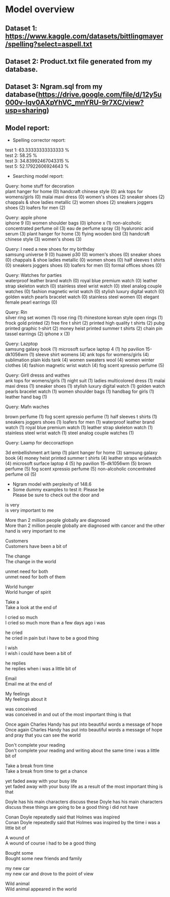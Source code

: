 # Model overview
## Dataset 1: https://www.kaggle.com/datasets/bittlingmayer/spelling?select=aspell.txt
## Dataset 2: Product.txt file generated from my database.
## Dataset 3: Ngram.sql from my database(https://drive.google.com/file/d/12y5u000v-lqv0AXpYhVC_mnYRU-9r7XC/view?usp=sharing)

## Model report:  
- Spelling corrector report:

test 1: 63.33333333333333 %  
test 2: 58.25 %   
test 3: 34.83992467043315 %   
test 5: 52.17922606924643 %   

- Searching model report:

Query: home stuff for decoration   
plant hanger for home (0)
handcraft chinese style (0)
ank tops for womens/girls (0)
malai maxi dress (0)
women's shoes (2)
sneaker shoes (2)
chappals & shoe ladies metallic (2)
women shoes (2)
sneakers joggers shoes (2)
loafers for men (2)

Query: apple phone  
iphone 9 (0)
women shoulder bags (0)
iphone x (1)
non-alcoholic concentrated perfume oil (3)
eau de perfume spray (3)
hyaluronic acid serum (3)
plant hanger for home (3)
flying wooden bird (3)
handcraft chinese style (3)
women's shoes (3)


Query: I need a new shoes for my birthday  
samsung universe 9 (0)
huawei p30 (0)
women's shoes (0)
sneaker shoes (0)
chappals & shoe ladies metallic (0)
women shoes (0)
half sleeves t shirts (0)
sneakers joggers shoes (0)
loafers for men (0)
formal offices shoes (0)

Query: Watches for parties  
waterproof leather brand watch (0)
royal blue premium watch (0)
leather strap skeleton watch (0)
stainless steel wrist watch (0)
steel analog couple watches (0)
fashion magnetic wrist watch (0)
stylish luxury digital watch (0)
golden watch pearls bracelet watch (0)
stainless steel women (0)
elegant female pearl earrings (0)

Query: Rin  
silver ring set women (1)
rose ring (1)
rhinestone korean style open rings (1)
frock gold printed (2)
free fire t shirt (2)
printed high quality t shirts (2)
pubg printed graphic t-shirt (2)
money heist printed summer t shirts (2)
chain pin tassel earrings (2)
iphone x (3)

Query: Lazptop  
samsung galaxy book (1)
microsoft surface laptop 4 (1)
hp pavilion 15-dk1056wm (1)
sleeve shirt womens (4)
ank tops for womens/girls (4)
sublimation plain kids tank (4)
women sweaters wool (4)
women winter clothes (4)
fashion magnetic wrist watch (4)
fog scent xpressio perfume (5)

Query: Girll dresss and wathes  
ank tops for womens/girls (1)
night suit (1)
ladies multicolored dress (1)
malai maxi dress (1)
sneaker shoes (1)
stylish luxury digital watch (1)
golden watch pearls bracelet watch (1)
women shoulder bags (1)
handbag for girls (1)
leather hand bag (1)

Query: Mafn waches  

brown perfume (1)
fog scent xpressio perfume (1)
half sleeves t shirts (1)
sneakers joggers shoes (1)
loafers for men (1)
waterproof leather brand watch (1)
royal blue premium watch (1)
leather strap skeleton watch (1)
stainless steel wrist watch (1)
steel analog couple watches (1)

Query: Laamp for deccoraztiopn  

3d embellishment art lamp (1)
plant hanger for home (3)
samsung galaxy book (4)
money heist printed summer t shirts (4)
leather straps wristwatch (4)
microsoft surface laptop 4 (5)
hp pavilion 15-dk1056wm (5)
brown perfume (5)
fog scent xpressio perfume (5)
non-alcoholic concentrated perfume oil (5)

- Ngram model with perplexity of 148.6
- Some dummy examples to test it: 
Please be  
Please be sure to check out the door and

is very  
is very important to me

More than 2 million people globally are diagnosed  
More than 2 million people globally are diagnosed with cancer and the other hand is very important to me

Customers  
Customers have been a bit of

The change  
The change in the world

unmet need for both  
unmet need for both of them

World hunger  
World hunger of spirit

Take a   
Take a look at the end of

I cried so much  
I cried so much more than a few days ago i was

he cried  
he cried in pain but i have to be a good thing

I wish  
I wish i could have been a bit of

he replies  
he replies when i was a little bit of

Email  
Email me at the end of

My feelings  
My feelings about it

was conceived  
was conceived in and out of the most important thing is that

Once again Charles Handy has put into beautiful words a message of hope  
Once again Charles Handy has put into beautiful words a message of hope and pray that you can see the world

Don't complete your reading  
Don't complete your reading and writing about the same time i was a little bit of

Take a break from time  
Take a break from time to get a chance

yet faded away with your busy life  
yet faded away with your busy life as a result of the most important thing is that

Doyle has his main characters discuss these
Doyle has his main characters discuss these things are going to be a good thing i did not have

Conan Doyle repeatedly said that Holmes was inspired  
Conan Doyle repeatedly said that Holmes was inspired by the time i was a little bit of

A wound of  
A wound of course i had to be a good thing

Bought some  
Bought some new friends and family

my new car  
my new car and drove to the point of view

Wild animal  
Wild animal appeared in the world
